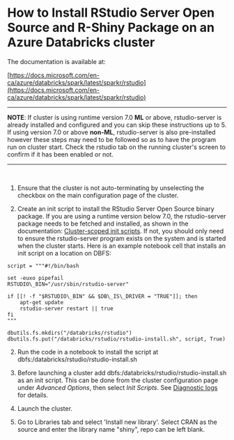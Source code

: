 # How to Install RStudio Server Open Source and R-Shiny Package on an Azure Databricks cluster

The documentation is available at:

[https://docs.microsoft.com/en-ca/azure/databricks/spark/latest/sparkr/rstudio](https://docs.microsoft.com/en-ca/azure/databricks/spark/latest/sparkr/rstudio)

---
**NOTE**: If cluster is using runtime version 7.0 **ML** or above, rstudio-server is already installed and configured and you can skip these instructions up to 5. If using version 7.0 or above **non-ML**, rstudio-server is also pre-installed however these steps may need to be followed so as to have the program run on cluster start. Check the rstudio tab on the running cluster's screen to confirm if it has been enabled or not.

---
<br/>

1. Ensure that the cluster is not auto-terminating by unselecting the checkbox on the main configuration page of the cluster.

1. Create an init script to install the RStudio Server Open Source binary package. If you are using a runtime version below 7.0, the rstudio-server package needs to be fetched and installed, as shown in the documentation: [Cluster-scoped init scripts](https://docs.microsoft.com/en-ca/azure/databricks/clusters/init-scripts#cluster-scoped-init-script). If not, you should only need to ensure the rstudio-server program exists on the system and is started when the cluster starts. Here is an example notebook cell that installs an init script on a location on DBFS:

```
script = """#!/bin/bash

set -euxo pipefail
RSTUDIO\_BIN="/usr/sbin/rstudio-server"

if [[! -f "$RSTUDIO\_BIN" && $DB\_IS\_DRIVER = "TRUE"]]; then
    apt-get update
    rstudio-server restart || true
fi
"""

dbutils.fs.mkdirs("/databricks/rstudio")
dbutils.fs.put("/databricks/rstudio/rstudio-install.sh", script, True)
```

2. Run the code in a notebook to install the script at dbfs:/databricks/rstudio/rstudio-install.sh

3. Before launching a cluster add dbfs:/databricks/rstudio/rstudio-install.sh as an init script. This can be done from the cluster configuration page under *Advanced Options*, then select *Init Scripts*. See [Diagnostic logs](https://docs.microsoft.com/en-ca/azure/databricks/clusters/init-scripts#cluster-scoped-init-script) for details.

4. Launch the cluster.

5. Go to Libraries tab and select 'Install new library'. Select CRAN as the source and enter the library name "shiny", repo can be left blank.